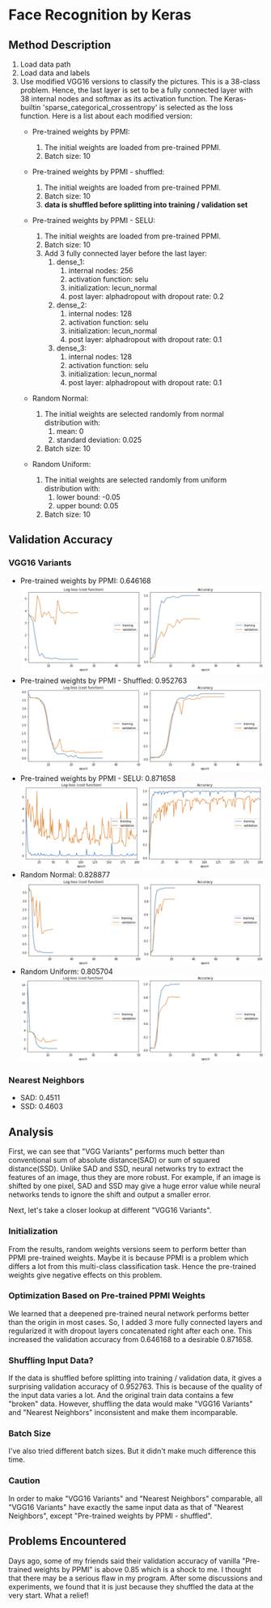 # Face Recognition by Keras

## Method Description

1.	Load data path
2.	Load data and labels
3.	Use modified VGG16 versions to classify the pictures. This is a 38-class problem. Hence, the last layer is set to be a fully connected layer with 38 internal nodes and softmax as its activation function. The Keras-builtin 'sparse_categorical_crossentropy' is selected as the loss function. Here is a list about each modified version:
	-	Pre-trained weights by PPMI:
		1.	The initial weights are loaded from pre-trained PPMI.
		2.	Batch size: 10

	-	Pre-trained weights by PPMI - shuffled:
		1.	The initial weights are loaded from pre-trained PPMI.
		2.	Batch size: 10
		3.	**data is shuffled before splitting into training / validation set**

	-	Pre-trained weights by PPMI - SELU:
		1.	The initial weights are loaded from pre-trained PPMI.
		2.	Batch size: 10
		3.	Add 3 fully connected layer before the last layer:
			1.	dense_1:
				1.	internal nodes: 256
				2.	activation function: selu
				3.	initialization: lecun_normal
				4.	post layer: alphadropout with dropout rate: 0.2
			2.	dense_2:
				1.	internal nodes: 128
				2.	activation function: selu
				3.	initialization: lecun_normal
				4.	post layer: alphadropout with dropout rate: 0.1
			3.	dense_3:
				1.	internal nodes: 128
				2.	activation function: selu
				3.	initialization: lecun_normal
				4.	post layer: alphadropout with dropout rate: 0.1

	-	Random Normal:
	 	1.	The initial weights are selected randomly from normal distribution with:
		 	1.	mean: 0
		 	2.	standard deviation: 0.025
		2.	Batch size: 10

	-	Random Uniform:
	 	1.	The initial weights are selected randomly from uniform distribution with:
		 	1.	lower bound: -0.05
		 	2.	upper bound: 0.05
		2.	Batch size: 10

## Validation Accuracy

### VGG16 Variants

-	Pre-trained weights by PPMI: 0.646168
![Pre-trained weights by PPMI](Pre-trainedweightsbyPPMI.png)
-	Pre-trained weights by PPMI - Shuffled: 0.952763
![Pre-trained weights by PPMI - Shuffled](Pre-trainedweightsbyPPMI-Shuffled.png)
-	Pre-trained weights by PPMI - SELU: 0.871658
![Pre-trained weights by PPMI-selu](Pre-trainedweightsbyPPMI-selu.png)
-	Random Normal: 0.828877
![Random Normal](RandomNormal.png)
-	Random Uniform: 0.805704
![Random Uniform](RandomUniform.png)

### Nearest Neighbors

-	SAD: 0.4511
-	SSD: 0.4603

## Analysis

First, we can see that "VGG Variants" performs much better than conventional sum of absolute distance(SAD) or sum of squared distance(SSD). Unlike SAD and SSD, neural networks try to extract the features of an image, thus they are more robust. For example, if an image is shifted by one pixel, SAD and SSD may give a huge error value while neural networks tends to ignore the shift and output a smaller error.

Next, let's take a closer lookup at different "VGG16 Variants".

### Initialization

From the results, random weights versions seem to perform better than PPMI pre-trained weights. Maybe it is because PPMI is a problem which differs a lot from this multi-class classification task. Hence the pre-trained weights give negative effects on this problem.

### Optimization Based on Pre-trained PPMI Weights

We learned that a deepened pre-trained neural network performs better than the origin in most cases. So, I added 3 more fully connected layers and regularized it with dropout layers concatenated right after each one. This increased the validation accuracy from 0.646168 to a desirable 0.871658.

### Shuffling Input Data?

If the data is shuffled before splitting into training / validation data, it gives a surprising validation accuracy of 0.952763. This is because of the quality of the input data varies a lot. And the original train data contains a few "broken" data. However, shuffling the data would make "VGG16 Variants" and "Nearest Neighbors" inconsistent and make them incomparable.

### Batch Size

I've also tried different batch sizes. But it didn't make much difference this time.

### Caution
In order to make "VGG16 Variants" and "Nearest Neighbors" comparable, all "VGG16 Variants" have exactly the same input data as that of "Nearest Neighbors", except "Pre-trained weights by PPMI - shuffled".

## Problems Encountered

Days ago, some of my friends said their validation accuracy of vanilla "Pre-trained weights by PPMI" is above 0.85 which is a shock to me. I thought that there may be a serious flaw in my program. After some discussions and experiments, we found that it is just because they shuffled the data at the very start. What a relief!
